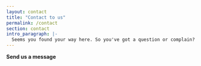 ```yaml
---
layout: contact
title: "Contact to us"
permalink: /contact
section: contact
intro_paragraph: |-
  Seems you found your way here. So you've got a question or complain?
---
```


**Send us a message**

<!-- The contact form on this page uses
  [Netlify Forms](https://www.netlify.com/docs/form-handling/) to process
  submissions, and saves them in your Netlify account where you can optionally
  set up notifications. Each submission is passed through a spam filter and if
  flagged, will display a CAPTCHA challenge to the user. -->
